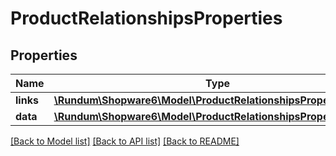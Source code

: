 # ProductRelationshipsProperties

## Properties
Name | Type | Description | Notes
------------ | ------------- | ------------- | -------------
**links** | [**\Rundum\Shopware6\Model\ProductRelationshipsPropertiesLinks**](ProductRelationshipsPropertiesLinks.md) |  | [optional] 
**data** | [**\Rundum\Shopware6\Model\ProductRelationshipsPropertiesData[]**](ProductRelationshipsPropertiesData.md) |  | [optional] 

[[Back to Model list]](../../README.md#documentation-for-models) [[Back to API list]](../../README.md#documentation-for-api-endpoints) [[Back to README]](../../README.md)

